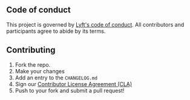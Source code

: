 ## Code of conduct

This project is governed by [Lyft's code of
conduct](https://github.com/lyft/code-of-conduct). All contributors and
participants agree to abide by its terms.

## Contributing

1. Fork the repo.
1. Make your changes
1. Add an entry to the `CHANGELOG.md`
1. Sign our [Contributor License Agreement
   (CLA)](https://oss.lyft.com/cla)
1. Push to your fork and submit a pull request!

